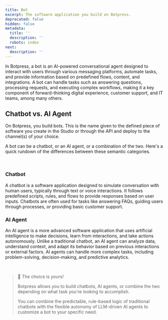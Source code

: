 ```yaml
---
title: Bot
excerpt: The software application you build on Botpress.
deprecated: false
hidden: false
metadata:
  title: ''
  description: ''
  robots: index
next:
  description: ''
---
```

In Botpress, a bot is an AI-powered conversational agent designed to interact with users through various messaging platforms, automate tasks, and provide information based on predefined flows, content, and integrations. A bot can handle tasks such as answering questions, processing requests, and executing complex workflows, making it a key component of forward-thinking digital experience, customer support, and IT teams, among many others.

## Chatbot vs. AI Agent

On Botpress, you build bots. This is the name given to the defined piece of software you create in the Studio or through the API and deploy to the channel(s) of your choice.

A bot can be a chatbot, or an AI agent, or a combination of the two. Here's a quick rundown of the differences between these semantic categories.

<br />

### Chatbot

A chatbot is a software application designed to simulate conversation with human users, typically through text or voice interactions. It follows predefined scripts, rules, and flows to provide responses based on user inputs. Chatbots are often used for tasks like answering FAQs, guiding users through processes, or providing basic customer support.

### AI Agent

An AI agent is a more advanced software application that uses artificial intelligence to make decisions, learn from interactions, and take actions autonomously. Unlike a traditional chatbot, an AI agent can analyze data, understand context, and adapt its behavior based on previous interactions or external factors. AI agents can handle more complex tasks, including problem-solving, decision-making, and predictive analytics.

<br />

> 📘 The choice is yours!
>
> Botpress allows you to build chatbots, AI agents, or combine the two depending on what task you're looking to accomplish.
>
> You can combine the predictable, rule-based logic of traditional chatbots with the flexible autonomy of LLM-driven AI agents to customize a bot to your specific need.
